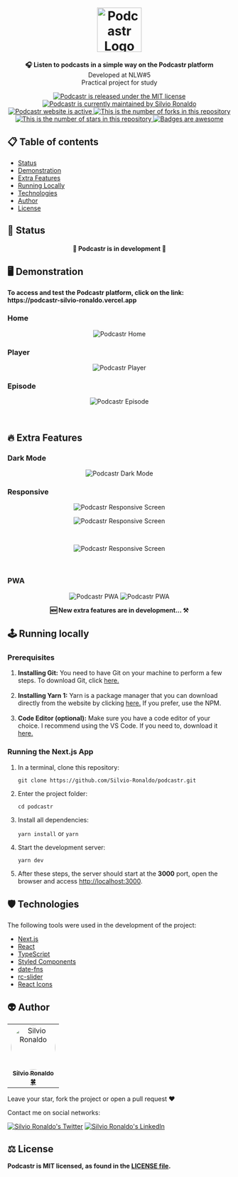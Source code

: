 <h1 align="center">
  <img src="./assets/logo.svg" alt="Podcastr Logo" height=100 />
</h1>

<p align="center"><strong>🎧 Listen to podcasts in a simple way on the Podcastr platform</strong></br>Developed at NLW#5</br>Practical project for study<p>

<p align="center">
  <a href="./LICENSE">
    <img src="https://img.shields.io/badge/license-MIT-blue" alt="Podcastr is released under the MIT license" />
  </a>
  <a href="https://GitHub.com/Silvio-Ronaldo/podcastr/graphs/commit-activity">
    <img src="https://img.shields.io/badge/Maintained%3F-yes-brightgreen" alt="Podcastr is currently maintained by Silvio Ronaldo" />
  </a>
  <a href="https://podcastr-silvio-ronaldo.vercel.app">
    <img src="https://img.shields.io/badge/website-up-brightgreen" alt="Podcastr website is active" />
  </a>
  <a href="https://GitHub.com/Silvio-Ronaldo/podcastr/network/">
    <img src="https://img.shields.io/github/forks/Silvio-Ronaldo/podcastr?style=social" alt="This is the number of forks in this repository" />
  </a>
  <a href="https://GitHub.com/Silvio-Ronaldo/podcastr/stargazers/">
    <img src="https://img.shields.io/github/stars/Silvio-Ronaldo/podcastr?style=social" alt="This is the number of stars in this repository" />
  </a>
  <a href="https://github.com/Naereen/badges">
    <img src="https://img.shields.io/badge/badge-awesome-brightgreen" alt="Badges are awesome" />
  </a>
</p>


<h2>
  📋 Table of contents
</h2>
<ul>
  <li><a href="https://github.com/Silvio-Ronaldo/podcastr#-status">Status</a></li>
  <li><a href="https://github.com/Silvio-Ronaldo/podcastr#%EF%B8%8F-demonstration">Demonstration</a></li>
  <li><a href="https://github.com/Silvio-Ronaldo/podcastr#-extra-features">Extra Features</a></li>
  <li><a href="https://github.com/Silvio-Ronaldo/podcastr#%EF%B8%8F-running-locally">Running Locally</a></li>
  <li><a href="https://github.com/Silvio-Ronaldo/podcastr#%EF%B8%8F-technologies">Technologies</a></li>
  <li><a href="https://github.com/Silvio-Ronaldo/podcastr#%EF%B8%8F-technologies">Author</a></li>
  <li><a href="https://github.com/Silvio-Ronaldo/podcastr#%EF%B8%8F-license">License</a></li>
</ul>


<h2>📌 Status</h2>
<h4 align="center">🚧 Podcastr is in development 🚀</h4>


<h2>🖥️ Demonstration</h2>
<p>
  <strong>To access and test the Podcastr platform, click on the link: https://podcastr-silvio-ronaldo.vercel.app</strong>
</p>

<h3>Home</h3>
  <p align="center">
    <img src="./assets/home.gif" alt="Podcastr Home" />
  </p>

<h3>Player</h3>
  <p align="center">
    <img src="./assets/player.gif" alt="Podcastr Player" />
  </p>

<h3>Episode</h3>
  <p align="center">
    <img src="./assets/episode.gif" alt="Podcastr Episode" />
  </p>
  </br>


<h2>🔥 Extra Features</h2>
<h3>Dark Mode</h3>
  <p align="center">
    <img src="./assets/dark-theme.gif" alt="Podcastr Dark Mode" />
  </p>

<h3>Responsive</h3>
  <p align="center">
    <img src="./assets/responsive-1.png" alt="Podcastr Responsive Screen" />
  </p>
  
  <p align="center">
    <img src="./assets/responsive-3.png" alt="Podcastr Responsive Screen" />
  </p></br>
  
  <p align="center">
    <img src="./assets/responsive-2.png" alt="Podcastr Responsive Screen" />
  </p></br>
  
<h3>PWA</h3>
  <p align="center">
    <img src="./assets/pwa-1" alt="Podcastr PWA" />
    <img src="./assets/pwa-2" alt="Podcastr PWA" />
  </p>
  
  <p align="center"><strong>🆕 New extra features are in development... ⚒️</strong></p>
  
  
<h2>🕹️ Running locally</h2>
<h3>Prerequisites</h3>
<ol>
  <li><strong>Installing Git:</strong> You need to have Git on your machine to perform a few steps. To download Git, click <a href="https://git-scm.com/downloads">here.</a></li></br>
  <li><strong>Installing Yarn 1:</strong> Yarn is a package manager that you can download directly from the website by clicking <a href="https://classic.yarnpkg.com/en/docs/install#windows-stable">here.</a> If you prefer, use the NPM.</li></br>
  <li><strong>Code Editor (optional):</strong> Make sure you have a code editor of your choice. I recommend using the VS Code. If you need to, download it <a href="https://code.visualstudio.com/Download">here.</a></li>
</ol>

<h3>Running the Next.js App</h3>
<ol>
  <li>In a terminal, clone this repository:
    <p><code>git clone https://github.com/Silvio-Ronaldo/podcastr.git</code></p>
  </li>
  <li>Enter the project folder:
    <p><code>cd podcastr</code></p>
  </li>
  <li>Install all dependencies:
    <p><code>yarn install</code> or <code>yarn</code></p>
  </li>
  <li>Start the development server:
    <p><code>yarn dev</code></p>
  </li>
  <li>After these steps, the server should start at the <strong>3000</strong> port, open the browser and access <a href="http://localhost:3000">http://localhost:3000</a>.</li>
</ol>


<h2>🛡️ Technologies</h2>
<p>The following tools were used in the development of the project: </p>

<ul>
  <li><a href="https://nextjs.org">Next.js</a></li>
  <li><a href="https://pt-br.reactjs.org">React</a></li>
  <li><a href="https://www.typescriptlang.org">TypeScript</a></li>
  <li><a href="https://styled-components.com">Styled Components</a></li>
  <li><a href="https://date-fns.org">date-fns</a></li>
  <li><a href="https://www.npmjs.com/package/rc-slider">rc-slider</a></li>
  <li><a href="https://react-icons.github.io/react-icons/">React Icons</a></li>
</ul>


<h2>👽 Author</h2>
<table>
  <tr>
    <td align="center"><a href="https://github.com/Silvio-Ronaldo"><img style="border-radius: 50%;" src="https://avatars.githubusercontent.com/u/48893927?v=4" width="100px;" alt="Silvio Ronaldo"/><br /><sub><b>Silvio Ronaldo</b></sub></a><br /><a href="https://github.com/Silvio-Ronaldo" title="Silvio Ronaldo">🍀</a></td>
  </tr>
</table>
<p>Leave your star, fork the project or open a pull request ❤️</p>
<p>Contact me on social networks: </p>
<p><a href="https://twitter.com/sivirinoo"><img src="https://img.shields.io/twitter/follow/sivirinoo?style=social" alt="Silvio Ronaldo's Twitter" /></a>
<a href="https://br.linkedin.com/in/silvio-ronaldo77"><img src="https://img.shields.io/badge/-Silvio-blue?style=flat&logo=Linkedin&logoColor=white" alt="Silvio Ronaldo's LinkedIn" /></a></p>


<h2>⚖️ License</h2>
<p><strong>Podcastr is MIT licensed, as found in the <a href="./LICENSE">LICENSE file</a>.</strong></p>




  
  

  
  
 











